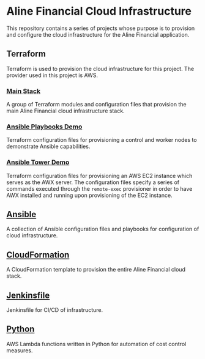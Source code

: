# Aline Financial Cloud Infrastructure
This repository contains a series of projects whose purpose is to provision and configure the cloud infrastructure for the Aline Financial application.

## **Terraform**
Terraform is used to provision the cloud infrastructure for this project. The provider used in this project is AWS.
### [**Main Stack**](https://github.com/SebastianMarzal/aline-infrastructure/tree/main/terraform/main_stack)
A group of Terraform modules and configuration files that provision the main Aline Financial cloud infrastructure stack.
### [**Ansible Playbooks Demo**](https://github.com/SebastianMarzal/aline-infrastructure/tree/main/terraform/ansible_playbooks_demo)
Terraform configuration files for provisioning a control and worker nodes to demonstrate Ansible capabilities.
### [**Ansible Tower Demo**](https://github.com/SebastianMarzal/aline-infrastructure/tree/main/terraform/awx)
Terraform configuration files for provisioning an AWS EC2 instance which serves as the AWX server. The configuration files specify a series of commands executed through the `remote-exec` provisioner in order to have AWX installed and running upon provisioning of the EC2 instance.    

## [**Ansible**](https://github.com/SebastianMarzal/aline-infrastructure/tree/main/ansible)
A collection of Ansible configuration files and playbooks for configuration of cloud infrastructure.

## [**CloudFormation**](https://github.com/SebastianMarzal/aline-infrastructure/tree/main/cloudformation)
A CloudFormation template to provision the entire Aline Financial cloud stack.

## [**Jenkinsfile**](https://github.com/SebastianMarzal/aline-infrastructure/blob/main/Jenkinsfile)
Jenkinsfile for CI/CD of infrastructure.

## [**Python**](https://github.com/SebastianMarzal/aline-infrastructure/tree/main/lambda)
AWS Lambda functions written in Python for automation of cost control measures.